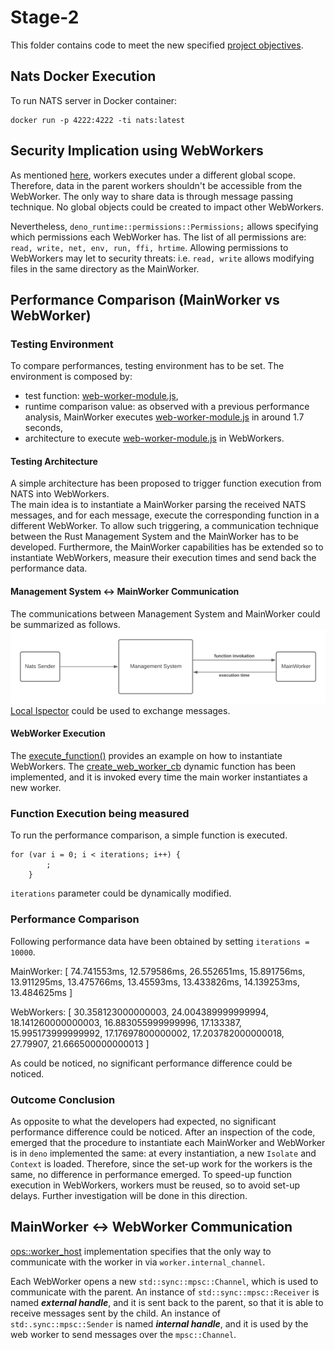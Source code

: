 # Stage-2
This folder contains code to meet the new specified [project objectives](https://github.com/gavi210/UZH_ECMASCRIPT_PROJECT/blob/main/project-objectives/README.md).

## Nats Docker Execution
To run NATS server in Docker container: 
```
docker run -p 4222:4222 -ti nats:latest
```

## Security Implication using WebWorkers
As mentioned [here](https://developer.mozilla.org/en-US/docs/Web/API/Web_Workers_API), workers executes under a different global scope.
Therefore, data in the parent workers shouldn't be accessible from the WebWorker. The only way to share data is through message
passing technique. No global objects could be created to impact other WebWorkers.

Nevertheless, ``deno_runtime::permissions::Permissions;`` allows specifying which permissions each WebWorker has. 
The list of all permissions are: ``read, write, net, env, run, ffi, hrtime``. Allowing permissions to WebWorkers may let
to security threats: i.e. ``read, write`` allows modifying files in the same directory as the MainWorker.  

## Performance Comparison (MainWorker vs WebWorker)
### Testing Environment
To compare performances, testing environment has to be set.
The environment is composed by: 
- test function: [web-worker-module.js](nats-receiver/functions/web-worker-module.js),
- runtime comparison value: as observed with a previous performance analysis, MainWorker executes [web-worker-module.js](nats-receiver/functions/web-worker-module.js) in around 1.7 seconds,
- architecture to execute [web-worker-module.js](nats-receiver/functions/web-worker-module.js) in WebWorkers.

#### Testing Architecture
A simple architecture has been proposed to trigger function execution from NATS into WebWorkers.  
The main idea is to instantiate a MainWorker parsing the received NATS messages, and for each message, execute the corresponding function 
in a different WebWorker. 
To allow such triggering, a communication technique between the Rust Management System and the MainWorker has to be developed. 
Furthermore, the MainWorker capabilities has be extended so to instantiate WebWorkers, measure their execution times and send back the performance data.

#### Management System <-> MainWorker Communication
The communications between Management System and MainWorker could be summarized as follows.
![plot](report_images/ManagementSystem-MainWorkerCommunication.png)
[Local Ispector](https://docs.rs/deno_core/0.108.0/deno_core/struct.LocalInspectorSession.html) could be used to exchange messages.

#### WebWorker Execution
The [execute_function()](nats-receiver/src/web_worker_manager.rs) provides an example on how to instantiate WebWorkers.
The [create_web_worker_cb](https://docs.rs/deno_runtime/0.34.0/deno_runtime/ops/worker_host/type.CreateWebWorkerCb.html) dynamic function
has been implemented, and it is invoked every time the main worker instantiates a new worker.

### Function Execution being measured
To run the performance comparison, a simple function is executed.
```
for (var i = 0; i < iterations; i++) {
        ;
    }
```
``iterations`` parameter could be dynamically modified.

### Performance Comparison
Following performance data have been obtained by setting ``iterations = 10000``.

MainWorker: [
74.741553ms,
12.579586ms,
26.552651ms,
15.891756ms,
13.911295ms,
13.475766ms,
13.45593ms,
13.433826ms,
14.139253ms,
13.484625ms
]

WebWorkers: [
30.358123000000003,
24.004389999999994,
18.141260000000003,
16.883055999999996,
17.133387,
15.995173999999992,
17.17697800000002,
17.203782000000018,
27.79907,
21.666500000000013
]

As could be noticed, no significant performance difference could be noticed.

### Outcome Conclusion
As opposite to what the developers had expected, no significant performance difference could be noticed.
After an inspection of the code, emerged that the procedure to instantiate each MainWorker and WebWorker is in ``deno`` implemented the same: 
at every instantiation, a new ``Isolate`` and ``Context`` is loaded. Therefore, since the set-up work for the workers is the same, 
no difference in performance emerged. 
To speed-up function execution in WebWorkers, workers must be reused, so to avoid set-up delays. Further investigation will 
be done in this direction. 

## MainWorker <-> WebWorker Communication
[ops::worker_host](https://docs.rs/deno_runtime/latest/src/deno_runtime/ops/worker_host.rs.html#3-357) implementation specifies
that the only way to communicate with the worker in via ``worker.internal_channel``.

Each WebWorker opens a new ``std::sync::mpsc::Channel``, which is used to communicate with the parent.
An instance of ``std::sync::mpsc::Receiver`` is named ***external handle***, and it is sent back to the parent, so that it is able
to receive messages sent by the child.
An instance of ``std:.sync::mpsc::Sender`` is named ***internal handle***, and it is used by the web worker to send messages over the ``mpsc::Channel``.

